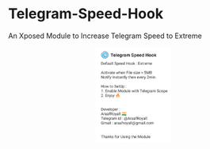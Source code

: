 # Telegram-Speed-Hook
An Xposed Module to Increase Telegram Speed to Extreme

<p align="center">
  <img src="https://raw.githubusercontent.com/araafroyall/Telegram-Speed-Hook/refs/heads/main/TgSpeedHook.png" style="width: 30%;" />
</p>
